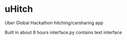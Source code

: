# uHitch
Uber Global Hackathon hitching/carsharing app

Built in about 8 hours
interface.py contains text interface
